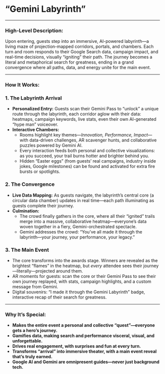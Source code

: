 # “Gemini Labyrinth”

---

### **High-Level Description:**

Upon entering, guests step into an immersive, AI-powered labyrinth—a living maze of projection-mapped corridors, portals, and chambers. Each turn and room responds to their Google Search data, campaign impact, and real-time decisions, visually “igniting” their path. The journey becomes a literal and metaphorical search for greatness, ending in a grand convergence where all paths, data, and energy unite for the main event.

---

### **How It Works:**

### **1. The Labyrinth Arrival**

- **Personalized Entry:** Guests scan their Gemini Pass to “unlock” a unique route through the labyrinth, each corridor aglow with their data: heatmaps, campaign keywords, live stats, even their own AI-generated “hype man” voiceover.
- **Interactive Chambers:**
    - Rooms highlight key themes—*Innovation, Performance, Impact*—with data-driven challenges, AR scavenger hunts, and collaborative puzzles powered by Gemini AI.
    - Every interaction feeds both personal and collective visualizations: as you succeed, your trail burns hotter and brighter behind you.
    - Hidden “Easter eggs” (from guests’ real campaigns, industry inside jokes, Google milestones) can be found and activated for extra fire bursts or spotlights.

### **2. The Convergence**

- **Live Data Mapping:** As guests navigate, the labyrinth’s central core (a circular data chamber) updates in real time—each path illuminating as guests complete their journey.
- **Culmination:**
    - The crowd finally gathers in the core, where all their “ignited” trails merge into a massive, collaborative heatmap—everyone’s data woven together in a fiery, Gemini-orchestrated spectacle.
    - Gemini addresses the crowd: “You’ve all made it through the labyrinth—your journey, your performance, your legacy.”

### **3. The Main Event**

- The core transforms into the awards stage. Winners are revealed as the brightest “flames” in the heatmap, but *every* attendee sees their journey—literally—projected around them.
- AR moments for guests: scan the core or their Gemini Pass to see their own journey replayed, with stats, campaign highlights, and a custom message from Gemini.
- Digital souvenirs: “I made it through the Gemini Labyrinth” badge, interactive recap of their search for greatness.

---

### **Why It’s Special:**

- **Makes the entire event a personal and collective “quest”—everyone gets a hero’s journey.**
- **Gamifies data, making search and performance visceral, visual, and unforgettable.**
- **Drives real engagement, with surprises and fun at every turn.**
- **Transforms “arrival” into immersive theater, with a main event reveal that’s truly earned.**
- **Google AI and Gemini are omnipresent guides—never just background tech.**